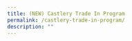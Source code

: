 ```yaml
---
title: (NEW) Castlery Trade In Program
permalink: /castlery-trade-in-program/
description: ""
---
```

<!--
![](/images/Initiatives/castlery%20picture.jpg)
**Have Castlery furniture you want to replace? This July, trade-in your used Castlery furniture to be donated a worthy cause and get a discount on your next purchase!**

**Date:** 1 - 31 July<br>
**Admission:** Free<br>
**Venue:** Castlry Flagship, Liat Towers, 541 Orchard Road  <br>
**Organiser:** Castlery

The Trade-in Programme is a new service that Castlery will pilot in July that allows customers to trade-in their used Castlery furniture for a discount towards future purchases. <br>
The used Castlery products will be donated, upcycled or recycled with selected partners, to give them a second life that positively impacts the community and environment. 


<a href="https://www.castlery.com/sg/trade-in" target="_blank" class="btn-link">
	<img src="/images/gogreensg_website-32.png">
</a>

<style>
	.btn-link {
		display: inline-block;
	}
	a.btn-link[target="_blank"]:after {
	display: none;
}
	.btn-link > img {
		width: 100%;
	}
</style>

-->